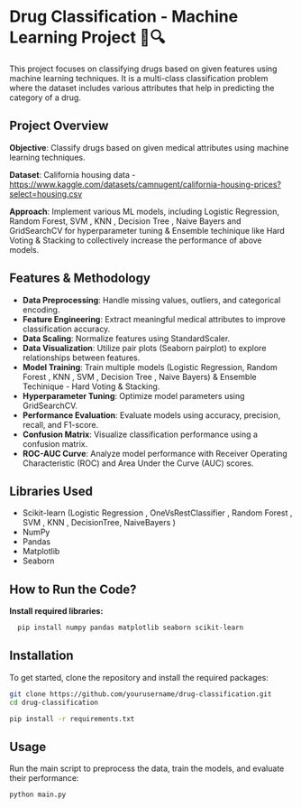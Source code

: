 # Drug Classification  - Machine Learning Project 💊🔍

This project focuses on classifying drugs based on given features using machine learning techniques. It is a multi-class classification problem where the dataset includes various attributes that help in predicting the category of a drug.

## Project Overview
**Objective**: Classify drugs based on given medical attributes using machine learning techniques.

**Dataset**: California housing data - https://www.kaggle.com/datasets/camnugent/california-housing-prices?select=housing.csv

**Approach**: Implement various ML models, including Logistic Regression, Random Forest, SVM , KNN , Decision Tree , Naive Bayers  and GridSearchCV for hyperparameter tuning & Ensemble techinique like Hard Voting & Stacking to collectively increase the performance of above models.

## Features & Methodology
- **Data Preprocessing**: Handle missing values, outliers, and categorical encoding.
- **Feature Engineering**: Extract meaningful medical attributes to improve classification accuracy.
- **Data Scaling**: Normalize features using StandardScaler.
- **Data Visualization**: Utilize pair plots (Seaborn pairplot) to explore relationships between features.
- **Model Training**: Train multiple models (Logistic Regression, Random Forest , KNN , SVM , Decision Tree , Naive Bayers) & Ensemble Techinique - Hard Voting & Stacking.
- **Hyperparameter Tuning**: Optimize model parameters using GridSearchCV.
- **Performance Evaluation**: Evaluate models using accuracy, precision, recall, and F1-score.
- **Confusion Matrix**: Visualize classification performance using a confusion matrix.
- **ROC-AUC Curve**: Analyze model performance with Receiver Operating Characteristic (ROC) and Area Under the Curve (AUC) scores.


## Libraries Used
- Scikit-learn (Logistic Regression , OneVsRestClassifier , Random Forest , SVM , KNN  , DecisionTree, NaiveBayers )
- NumPy
- Pandas
- Matplotlib
- Seaborn

## How to Run the Code?
**Install required libraries:**
  ```bash
    pip install numpy pandas matplotlib seaborn scikit-learn
  ```


## Installation
To get started, clone the repository and install the required packages:
```bash
git clone https://github.com/yourusername/drug-classification.git
cd drug-classification
```
```bash
pip install -r requirements.txt
```

## Usage
Run the main script to preprocess the data, train the models, and evaluate their performance:
```bash
python main.py
```
